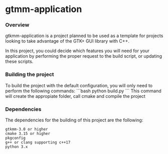 <H1> gtmm-application </H1>
<H3> Overview</H3>
gtkmm-application is a project planned to be used as a template for projects looking to take advantage of the GTK+ GUI library with C++.

In this project, you could decide which features you will need for your application by performing the proper request to the build script, or updating these scripts.

<H3>Building the project</H3>
To build the project with the default configuration, you will only need to perform the following commands:
```bash
python build.py
```
This command will create the appropiate folder, call cmake and compile the project


<H3>Dependencies</H3>
The dependencies for the building of this project are the following:


```
gtkmm-3.0 or higher
cmake 3.15 or higher
pkgconfig
g++ or clang supporting c++17
python 3.x
```
